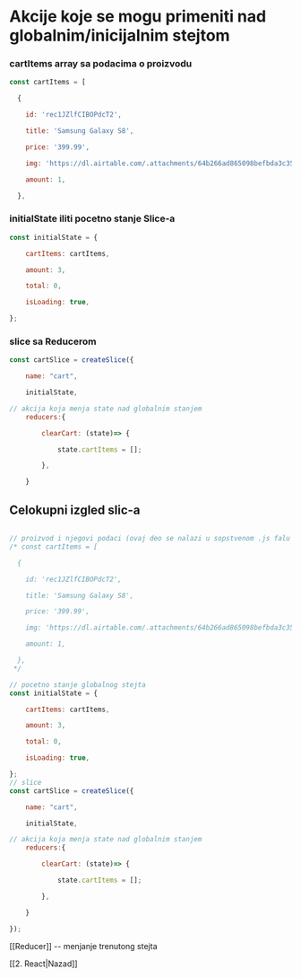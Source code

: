 # Akcije koje se mogu primeniti nad globalnim/inicijalnim stejtom

### cartItems array sa podacima o proizvodu

```jsx
const cartItems = [

  {

    id: 'rec1JZlfCIBOPdcT2',

    title: 'Samsung Galaxy S8',

    price: '399.99',

    img: 'https://dl.airtable.com/.attachments/64b266ad865098befbda3c3577a773c9/24497852/yedjpkwxljtb75t3tezl.png',

    amount: 1,

  },
```


### initialState iliti pocetno stanje Slice-a

```jsx
const initialState = {

    cartItems: cartItems,

    amount: 3,

    total: 0,

    isLoading: true,

};
```

### slice sa Reducerom

```jsx
const cartSlice = createSlice({

    name: "cart",

    initialState,

// akcija koja menja state nad globalnim stanjem
    reducers:{

        clearCart: (state)=> {

            state.cartItems = [];

        },

    }
```


## Celokupni izgled slic-a
```jsx

// proizvod i njegovi podaci (ovaj deo se nalazi u sopstvenom .js falu ako se ne koristi API)
/* const cartItems = [

  {

    id: 'rec1JZlfCIBOPdcT2',

    title: 'Samsung Galaxy S8',

    price: '399.99',

    img: 'https://dl.airtable.com/.attachments/64b266ad865098befbda3c3577a773c9/24497852/yedjpkwxljtb75t3tezl.png',

    amount: 1,

  },
 */

// pocetno stanje globalnog stejta
const initialState = {

    cartItems: cartItems,

    amount: 3,

    total: 0,

    isLoading: true,

};
// slice 
const cartSlice = createSlice({

    name: "cart",

    initialState,

// akcija koja menja state nad globalnim stanjem
    reducers:{

        clearCart: (state)=> {

            state.cartItems = [];

        },

    }

});
```

[[Reducer]] -- menjanje trenutong stejta



[[2. React|Nazad]]
